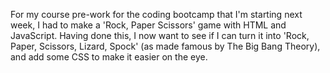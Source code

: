 For my course pre-work for the coding bootcamp that I'm starting next week, I had to make a 'Rock, Paper Scissors' game with HTML and JavaScript.  Having done this, I now want to see if I can turn it into 'Rock, Paper, Scissors, Lizard, Spock' (as made famous by The Big Bang Theory), and add some CSS to make it easier on the eye.